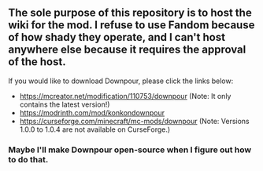 
## The sole purpose of this repository is to host the wiki for the mod. I refuse to use Fandom because of how shady they operate, and I can't host anywhere else because it requires the approval of the host.
If you would like to download Downpour, please click the links below:

- https://mcreator.net/modification/110753/downpour (Note: It only contains the latest version!)
- https://modrinth.com/mod/konkondownpour
- https://curseforge.com/minecraft/mc-mods/downpour (Note: Versions 1.0.0 to 1.0.4 are not available on CurseForge.)

### Maybe I'll make Downpour open-source when I figure out how to do that.
